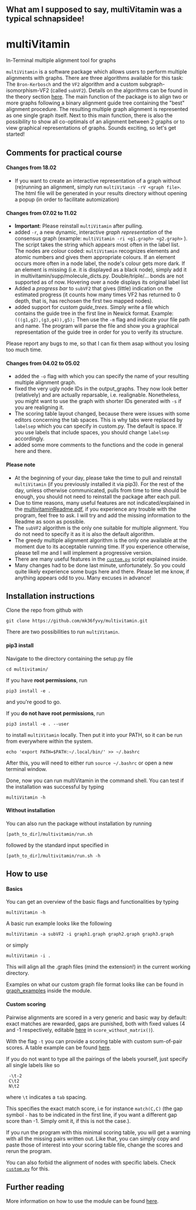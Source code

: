 ## What am I supposed to say, multiVitamin was a typical schnapsidee!

# multiVitamin
In-Terminal multiple alignment tool for graphs

`multiVitamin` is a software package which allows users to perform multiple alignments with graphs.
There are three algorithms available for this task: The `Bron-Kerbosch` and the `VF2` algorithm and a custom subgraph-isomorphism-VF2 (called `subVF2`). Details
on the algorithms can be found in the theory section [here](multivitaminReadme.pdf). The main function of the package is to align
two or more graphs following a binary alignment guide tree containing the "best" alignment procedure.
The resulting multiple graph alignment is represented as one single graph itself. Next to this main
function, there is also the possibility to show all co-optimals of an alignment between 2 graphs or
to view graphical representations of graphs.
Sounds exciting, so let's get started!


## Comments for practical course

#### Changes from 18.02
- If you want to create an interactive representation of a graph without (re)running an alignment, simply run `multiVitamin -rV <graph file>`. The html file will be generated in your results directory without opening a popup (in order to facilitate automization)

#### Changes from 07.02 to 11.02
- **Important**: Please reinstall `multiVitamin` after pulling.
- added `-r`, a new dynamic, interactive *graph representation* of the consensus graph (example: `multiVitamin -ri <g1.graph> <g2.graph>` ). The script takes the string which appears most often in the label list. The nodes are colour coded: `multiVitamin` recognizes elements and atomic numbers and gives them appropriate colours. If an element occurs more often in a node label, the node's colour gets more dark. If an element is missing (i.e. it is displayed as a black node), simply add it in multivitamin/supp/molecule_dicts.py. Double/triple/... bonds are not supported as of now. Hovering over a node displays its original label list
- Added a *progress bar* to `subVF2` that gives (little) indication on the estimated progress (it counts how many times VF2 has returned to 0 depth, that is, has rechosen the first two mapped nodes).
- added support for *custom guide_trees*. Simply write a file which contains the guide tree in the first line in Newick format. Example: `(((g1,g2),(g3,g4)),g5);` Then use the `-m` flag and indicate your file path and name. The program will parse the file and show you a graphical representation of the guide tree in order for you to verify its structure.

Please report any bugs to me, so that I can fix them asap without you losing too much time.


#### Changes from 04.02 to 05.02
- added the `-o` flag with which you can specify the name of your resulting multiple alignment graph.
- fixed the very ugly node IDs in the output_graphs. They now look better (relatively) and are actually reparsable, i.e. realignable. Nonetheless, you might want to use the graph with shorter IDs generated with `-s` if you are realigning it.
- The scoring table layout changed, because there were issues with some editors concerning the tab spaces. This is why tabs were replaced by `labelsep` which you can specify in custom.py. The default is space. If you use labels that include spaces, you should change `labelsep` accordingly.
- added some more comments to the functions and the code in general here and there.

#### Please note
- At the beginning of your day, please take the time to pull and reinstall `multiVitamin` (if you previously installed it via pip3). For the rest of the day, unless otherwise communicated, pulls from time to time should be enough, you should not need to reinstall the package after each pull.
- Due to time reasons, many useful features are not indicated/explained in the [multivitaminReadme.pdf](multivitaminReadme.pdf), if you experience any trouble with the program, feel free to ask. I will try and add the missing information to the Readme as soon as possible.
- The `subVF2` algorithm is the only one suitable for multiple alignment. You do not need to specify it as it is also the default algorithm.
- The greedy multiple alignment algorithm is the only one available at the moment due to its acceptable running time. If you experience otherwise, please tell me and I will implement a progressive version.
- There are many useful features in the [`custom.py`](multivitamin/custom.py) script explained inside.
- Many changes had to be done last minute, unfortunately. So you could quite likely experience some bugs here and there. Please let me know, if anything appears odd to you. Many excuses in advance!

## Installation instructions

Clone the repo from github with
```
git clone https://github.com/mk36fyvy/multivitamin.git
```
There are two possibilities to run `multiVitamin`.

#### pip3 install

Navigate to the directory containing the setup.py file
```
cd multivitamin/
```
If you have **root permissions**, run
```
pip3 install -e .
```
and you're good to go.

If you **do not have root permissions**, run
```
pip3 install -e . --user
```
to install `multiVitamin` locally. Then put it into your PATH, so it can be run from everywhere within the system.
```
echo 'export PATH=$PATH:~/.local/bin/' >> ~/.bashrc
```
After this, you will need to either run `source ~/.bashrc` or open a new terminal window.

Done, now you can run multiVitamin in the command shell. You can test if the installation was successful by typing
```
multiVitamin -h
```

#### Without installation

You can also run the package without installation by running
```
[path_to_dir]/multivitamin/run.sh 
```
followed by the standard input specified in
```
[path_to_dir]/multivitamin/run.sh -h 
```

## How to use

#### Basics

You can get an overview of the basic flags and functionalities by typing
```
multiVitamin -h
```
A basic run example looks like the following
```
multiVitamin -a subVF2 -i graph1.graph graph2.graph graph3.graph
```
or simply
```
multiVitamin -i .
```
This will align all the .graph files (mind the extension!) in the current working directory.

Examples on what our custom graph file format looks like can be found in [graph_examples](graph_examples) inside the module.

#### Custom scoring

Pairwise alignments are scored in a very generic and basic way by default: exact matches are rewarded, gaps are punished, both with fixed values (4 and -1 respectively, editable [here](multivitamin/utils/scoring.py) in `score_without_matrix()`). 

With the flag `-t` you can provide a scoring table with custom sum-of-pair scores. A table example can be found [here](scoring_table_example.txt).

If you do not want to type all the pairings of the labels yourself, just specify all single labels like so
```
 -\t-2
 C\t2
 N\t2
```
where `\t` indicates a `tab` spacing. 

This specifies the exact match score, i.e for instance `match(C,C)` (the gap symbol `-` has to be indicated in the first line, if you want a different gap score than -1. Simply omit it, if this is not the case.). 

If you run the program with this minimal scoring table, you will get a warning with all the missing pairs written out. Like that, you can simply copy and paste those of interest into your scoring table file, change the scores and rerun the program.

You can also forbid the alignment of nodes with specific labels. Check [`custom.py`](multivitamin/custom.py) for this. 

## Further reading

More information on how to use the module can be found [here](multivitaminReadme.pdf).
